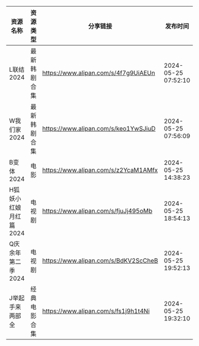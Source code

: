 | 资源名称          | 资源类型   | 分享链接                                 | 发布时间                |
| ------------- | ------ | ------------------------------------ | ------------------- |
| L联结2024       | 最新韩剧合集 | https://www.alipan.com/s/4f7g9UiAEUn | 2024-05-25 07:52:10 |
| W我们家2024      | 最新韩剧合集 | https://www.alipan.com/s/keo1YwSJiuD | 2024-05-25 07:56:09 |
| B变体2024       | 电影     | https://www.alipan.com/s/z2YcaM1AMfx | 2024-05-25 14:38:23 |
| H狐妖小红娘月红篇2024 | 电视剧    | https://www.alipan.com/s/fjuJj495oMb | 2024-05-25 18:54:13 |
| Q庆余年第二季2024   | 电视剧    | https://www.alipan.com/s/BdKV2ScCheB | 2024-05-25 19:52:13 |
| J举起手来两部全      | 经典电影合集 | https://www.alipan.com/s/fs1j9h1t4Ni | 2024-05-25 19:32:10 |
